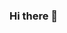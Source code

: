 ### Hi there 👋

<!--
**trishachennuru/trishachennuru** is a ✨ _special_ ✨ repository because its `README.md` (this file) appears on your GitHub profile.

Here are some ideas to get you started:

- 🔭 I’m currently working on ... cs1200
- 🌱 I’m currently learning ...
- 👯 I’m looking to collaborate on ...
- 🤔 I’m looking for help with ...
- 💬 Ask me about ... my dog
- 📫 How to reach me: ... chennuru.tr@northeastern.edu
- 😄 Pronouns: ... she/her
- ⚡ Fun fact: ...
-->
